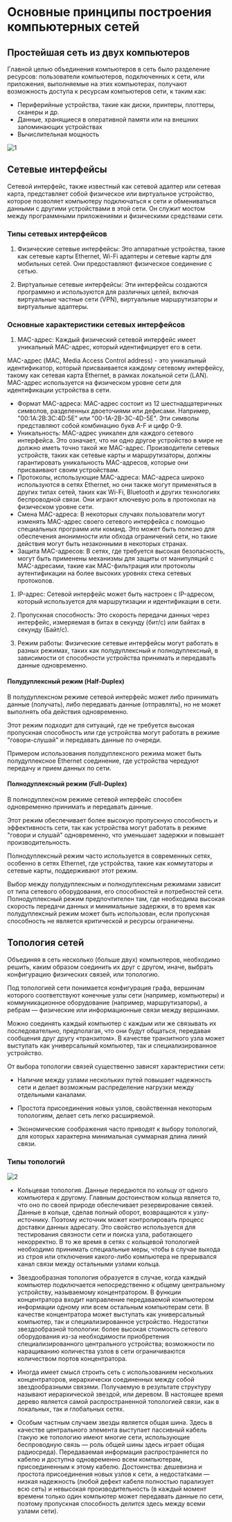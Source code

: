 # Основные принципы построения компьютерных сетей

## Простейшая сеть из двух компьютеров

Главной целью объединения компьютеров в сеть было разделение ресурсов: пользователи компьютеров, подключенных к сети, или приложения, выполняемые на этих компьютерах, получают возможность доступа к ресурсам компьютеров сети, к таким как:

- Периферийные устройства, такие как диски, принтеры, плоттеры, сканеры и др.
- Данные, хранящиеся в оперативной памяти или на внешних запоминающих устройствах
- Вычислительная мощность

![1](1.png)

## Сетевые интерфейсы

Сетевой интерфейс, также известный как сетевой адаптер или сетевая карта, представляет собой физическое или виртуальное устройство, которое позволяет компьютеру подключаться к сети и обмениваться данными с другими устройствами в этой сети. Он служит мостом между программными приложениями и физическими средствами сети.

### Типы сетевых интерфейсов

1. Физические сетевые интерфейсы: Это аппаратные устройства, такие как сетевые карты Ethernet, Wi-Fi адаптеры и сетевые карты для мобильных сетей. Они предоставляют физическое соединение с сетью.

2. Виртуальные сетевые интерфейсы: Эти интерфейсы создаются программно и используются для различных целей, включая виртуальные частные сети (VPN), виртуальные маршрутизаторы и виртуальные адаптеры.

### Основные характеристики сетевых интерфейсов

1. MAC-адрес: Каждый физический сетевой интерфейс имеет уникальный MAC-адрес, который идентифицирует его в сети.

MAC-адрес (MAC, Media Access Control address) - это уникальный идентификатор, который присваивается каждому сетевому интерфейсу, такому как сетевая карта Ethernet, в рамках локальной сети (LAN). MAC-адрес используется на физическом уровне сети для идентификации устройства в сети.

- Формат MAC-адреса: MAC-адрес состоит из 12 шестнадцатеричных символов, разделенных двоеточиями или дефисами. Например, "00:1A:2B:3C:4D:5E" или "00-1A-2B-3C-4D-5E". Эти символы представляют собой комбинацию букв A-F и цифр 0-9.
- Уникальность: MAC-адрес уникален для каждого сетевого интерфейса. Это означает, что ни одно другое устройство в мире не должно иметь точно такой же MAC-адрес. Производители сетевых устройств, таких как сетевые карты и маршрутизаторы, должны гарантировать уникальность MAC-адресов, которые они присваивают своим устройствам.
- Протоколы, использующие MAC-адреса: MAC-адреса широко используются в сетях Ethernet, но они также могут применяться в других типах сетей, таких как Wi-Fi, Bluetooth и других технологиях беспроводной связи. Они играют ключевую роль в протоколах на физическом уровне сети.
- Смена MAC-адреса: В некоторых случаях пользователи могут изменять MAC-адрес своего сетевого интерфейса с помощью специальных программ или команд. Это может быть полезно для обеспечения анонимности или обхода ограничений сети, но такие действия могут быть незаконными в некоторых странах.
- Защита MAC-адресов: В сетях, где требуется высокая безопасность, могут быть применены механизмы для защиты от манипуляций с MAC-адресами, такие как MAC-фильтрация или протоколы аутентификации на более высоких уровнях стека сетевых протоколов.

1. IP-адрес: Сетевой интерфейс может быть настроен с IP-адресом, который используется для маршрутизации и идентификации в сети.

2. Пропускная способность: Это скорость передачи данных через интерфейс, измеряемая в битах в секунду (бит/с) или байтах в секунду (Байт/с).

3. Режим работы: Физические сетевые интерфейсы могут работать в разных режимах, таких как полудуплексный и полнодуплексный, в зависимости от способности устройства принимать и передавать данные одновременно.

#### Полудуплексный режим (Half-Duplex)

В полудуплексном режиме сетевой интерфейс может либо принимать данные (получать), либо передавать данные (отправлять), но не может выполнять оба действия одновременно.

Этот режим подходит для ситуаций, где не требуется высокая пропускная способность или где устройства могут работать в режиме "говори-слушай" и передавать данные по очереди.

Примером использования полудуплексного режима может быть полудуплексное Ethernet соединение, где устройства чередуют передачу и прием данных по сети.

#### Полнодуплексный режим (Full-Duplex)

В полнодуплексном режиме сетевой интерфейс способен одновременно принимать и передавать данные.

Этот режим обеспечивает более высокую пропускную способность и эффективность сети, так как устройства могут работать в режиме "говори и слушай" одновременно, что уменьшает задержки и повышает производительность.

Полнодуплексный режим часто используется в современных сетях, особенно в сетях Ethernet, где устройства, такие как коммутаторы и сетевые карты, поддерживают этот режим.

Выбор между полудуплексным и полнодуплексным режимами зависит от типа сетевого оборудования, его способностей и потребностей сети. Полнодуплексный режим предпочтителен там, где необходима высокая скорость передачи данных и минимальные задержки, в то время как полудуплексный режим может быть использован, если пропускная способность не является критической и ресурсы ограничены.

## Топология сетей

Объединяя в сеть несколько (больше двух) компьютеров, необходимо решить, каким образом соединить их друг с другом, иначе, выбрать конфигурацию физических связей, или топологию.

Под топологией сети понимается конфигурация графа, вершинам которого соответствуют конечные узлы сети (например, компьютеры) и коммуникационное оборудование (например, маршрутизаторы), а ребрам — физические или информационные связи между вершинами.

Можно соединять каждый компьютер с каждым или же связывать их последовательно, предполагая, что они будут общаться, передавая сообщения друг другу «транзитом». В качестве транзитного узла может выступать как универсальный компьютер, так и специализированное устройство.

От выбора топологии связей существенно зависят характеристики сети:

- Наличие между узлами нескольких путей повышает надежность сети и делает возможным распределение нагрузки между отдельными каналами.

- Простота присоединения новых узлов, свойственная некоторым топологиям, делает сеть легко расширяемой.

- Экономические соображения часто приводят к выбору топологий, для которых характерна минимальная суммарная длина линий связи.

### Типы топологий

![2](2.jpg)

- Кольцевая топология. Данные передаются по кольцу от одного компьютера к другому. Главным достоинством кольца является то, что оно по своей природе обеспечивает резервирование связей. Данные в кольце, сделав полный оборот, возвращаются к узлу-источнику. Поэтому источник может контролировать процесс доставки данных адресату. Это свойство используется для тестирования связности сети и поиска узла, работающего некорректно. В то же время в сетях с кольцевой топологией необходимо принимать специальные меры, чтобы в случае выхода из строя или отключения какого-либо компьютера не прерывался канал связи между остальными узлами кольца.

- Звездообразная топология образуется в случае, когда каждый компьютер подключается непосредственно к общему центральному устройству, называемому концентратором. В функции концентратора входит направление передаваемой компьютером информации одному или всем остальным компьютерам сети. В качестве концентратора может выступать как универсальный компьютер, так и специализированное устройство. Недостатки звездообразной топологии: более высокая стоимость сетевого оборудования из-за необходимости приобретения специализированного центрального устройства; возможности по наращиванию количества узлов в сети ограничиваются количеством портов концентратора.

- Иногда имеет смысл строить сеть с использованием нескольких концентраторов, иерархически соединенных между собой звездообразными связями. Получаемую в результате структуру называют иерархической звездой, или деревом. В настоящее время дерево является самой распространенной топологией связи, как в локальных, так и глобальных сетях.

- Особым частным случаем звезды является общая шина. Здесь в качестве центрального элемента выступает пассивный кабель (такую же топологию имеют многие сети, использующие беспроводную связь — роль общей шины здесь играет общая радиосреда). Передаваемая информация распространяется по кабелю и доступна одновременно всем компьютерам, присоединенным к этому кабелю. Достоинства: дешевизна и простота присоединения новых узлов к сети, а недостатками — низкая надежность (любой дефект кабеля полностью парализует всю сеть) и невысокая производительность (в каждый момент времени только один компьютер может передавать данные по сети, поэтому пропускная способность делится здесь между всеми узлами сети).

